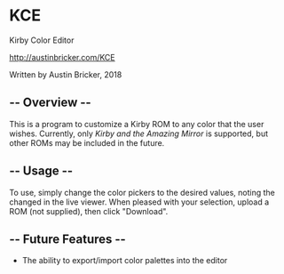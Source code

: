 # KCE

Kirby Color Editor

http://austinbricker.com/KCE

Written by Austin Bricker, 2018

## -- Overview --

This is a program to customize a Kirby ROM to any color that the user wishes. Currently, only *Kirby and the Amazing Mirror* is supported, but other ROMs may be included in the future.

## -- Usage --

To use, simply change the color pickers to the desired values, noting the changed in the live viewer. When pleased with your selection, upload a ROM (not supplied), then click "Download".

## -- Future Features --

- The ability to export/import color palettes into the editor
